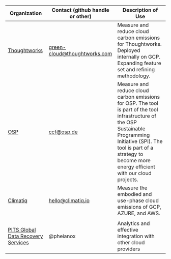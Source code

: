 | Organization                                 | Contact  (github handle or other)                                                                                                                                                                                        | Description of Use                                                                                                                                                                                                                           |
|----------------------------------------------| ------------------------------------------------------------------------------------------------------------------------------------------------------------------------------------------------------------ |----------------------------------------------------------------------------------------------------------------------------------------------------------------------------------------------------------------------------------------------|
| [Thoughtworks](https://www.thoughtworks.com) | green-cloud@thoughtworks.com                                                                                                                                                                                 | Measure and reduce cloud carbon emissions for Thoughtworks. Deployed internally on GCP. Expanding feature set and refining methodology.                                                                                                      |
| [OSP](https://www.osp.de/en)                 | ccf@osp.de                                                                                                                                                                                                   | Measure and reduce cloud carbon emissions for OSP. The tool is part of the tool infrastructure of the OSP Sustainable Programming Initiative (SPI). The tool is part of a strategy to  become more energy efficient with our cloud projects. |
|[Climatiq](https://www.climatiq.io/) |   hello@climatiq.io  | Measure the embodied and use-phase cloud emissions of GCP, AZURE, and AWS. |
|                                              |                                                                                                                                                                                                              |                                                                                                                                                                                                                                              |
|[PITS Global Data Recovery Services](https://www.pitsdatarecovery.net/) | @pheianox | Analytics and effective integration with other cloud providers |
